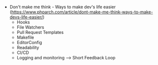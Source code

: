- Don't make me think - Ways to make dev's life easier (https://www.phparch.com/article/dont-make-me-think-ways-to-make-devs-life-easier/)
    - Hooks
    - File Watchers
    - Pull Request Templates
    - Makefile
    - EditorConfig
    - Readability
    - CI/CD
    - Logging and monitoring
    --> Short Feedback Loop